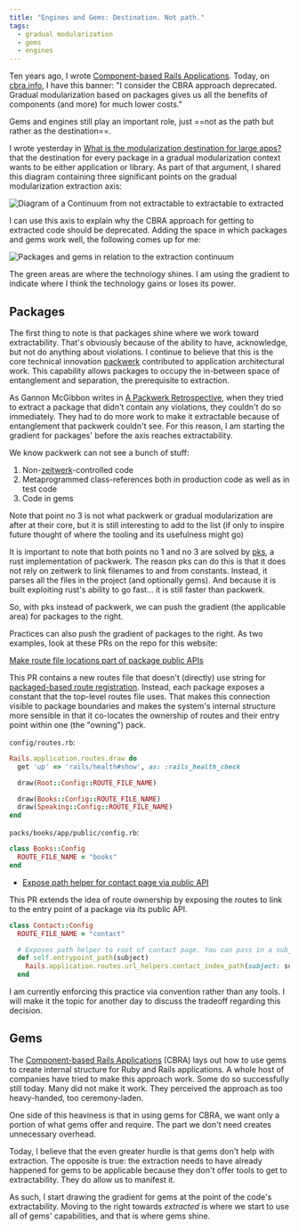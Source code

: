```yaml
---
title: "Engines and Gems: Destination. Not path."
tags:
  - gradual modularization
  - gems
  - engines
---
```


Ten years ago, I wrote [Component-based Rails Applications](/books/cbra/). Today, on [cbra.info](https://cbra.info/), I have this banner: "I consider the CBRA approach deprecated. Gradual modularization based on packages gives us all the benefits of components (and more) for much lower costs." 

Gems and engines still play an important role, just ==not as the path but rather as the destination==.

<!--more-->

I wrote yesterday in [What is the modularization destination for large apps?](/posts/2024-03-05-modularity-destination) that the destination for every package in a gradual modularization context wants to be either application or library. As part of that argument, I shared this diagram containing three significant points on the gradual modularization extraction axis:

![Diagram of a Continuum from *not extractable* to *extractable* to *extracted*](/images/posts/2024-03-05-continuum.png "Continuum from *not extractable* to *extractable* to *extracted*")

I can use this axis to explain why the CBRA approach for getting to extracted code should be deprecated. Adding the space in which packages and gems work well, the following comes up for me:

![Packages and gems in relation to the extraction continuum](/images/posts/2024-03-06-continuum-gems-packages.png "Packages and gems in relation to the extraction continuum")

The green areas are where the technology shines. I am using the gradient to indicate where I think the technology gains or loses its power.

## Packages

The first thing to note is that packages shine where we work toward extractability. That's obviously because of the ability to have, acknowledge, but not do anything about violations. I continue to believe that this is the core technical innovation [packwerk](https://github.com/shopify/packwerk) contributed to application architectural work. This capability allows packages to occupy the in-between space of entanglement and separation, the prerequisite to extraction.

As Gannon McGibbon writes in [A Packwerk Retrospective](https://shopify.engineering/a-packwerk-retrospective), when they tried to extract a package that didn't contain any violations, they couldn't do so immediately. They had to do more work to make it extractable because of entanglement that packwerk couldn't see. For this reason, I am starting the gradient for packages' before the axis reaches extractability. 

We know packwerk can not see a bunch of stuff:

1. Non-[zeitwerk](https://github.com/fxn/zeitwerk)-controlled code
2. Metaprogrammed class-references both in production code as well as in test code
3. Code in gems

Note that point no 3 is not what packwerk or gradual modularization are after at their core, but it is still interesting to add to the list (if only to inspire future thought of where the tooling and its usefulness might go)

It is important to note that both points no 1 and no 3 are solved by [pks](https://github.com/alexevanczuk/packs), a rust implementation of packwerk. The reason pks can do this is that it does not rely on zeitwerk to link filenames to and from constants. Instead, it parses all the files in the project (and optionally gems). And because it is built exploiting rust's ability to go fast... it is still faster than packwerk.

So, with pks instead of packwerk, we can push the gradient (the applicable area) for packages to the right.

Practices can also push the gradient of packages to the right. As two examples, look at these PRs on the repo for this website:

[Make route file locations part of package public APIs](https://github.com/shageman/stephanhagemann.com/commit/5949ebf89a14473071d4b35f3342ac23b9240c63#diff-959bc9abc46a55332bb64d5155a79323afa75a50ec1a2137ddd22d926f62c6c5)


This PR contains a new routes file that doesn't (directly) use string for [packaged-based route registration](https://github.com/rubyatscale/packs-rails?tab=readme-ov-file#splitting-routes). Instead, each package exposes a constant that the top-level routes file uses. That makes this connection visible to package boundaries and makes the system's internal structure more sensible in that it co-locates the ownership of routes and their entry point within one (the "owning") pack.

`config/routes.rb`:

```ruby 
Rails.application.routes.draw do
  get 'up' => 'rails/health#show', as: :rails_health_check

  draw(Root::Config::ROUTE_FILE_NAME)

  draw(Books::Config::ROUTE_FILE_NAME)
  draw(Speaking::Config::ROUTE_FILE_NAME)
end
```

`packs/books/app/public/config.rb`:

```ruby
class Books::Config
  ROUTE_FILE_NAME = "books"
end
```

* [Expose path helper for contact page via public API](https://github.com/shageman/stephanhagemann.com/commit/52776f33f731db9a15fba0b943fad7809f1e3a0a#diff-ef4a254a7af06605559474d0cf667c202d9fca178103a7e5299d17ce345aaf6f)

This PR extends the idea of route ownership by exposing the routes to link to the entry point of a package via its public API. 

```ruby
class Contact::Config
  ROUTE_FILE_NAME = "contact"

  # Exposes path helper to root of contact page. You can pass in a subject as a param
  def self.entrypoint_path(subject)
    Rails.application.routes.url_helpers.contact_index_path(subject: subject)
  end
```

I am currently enforcing this practice via convention rather than any tools. I will make it the topic for another day to discuss the tradeoff regarding this decision.

## Gems

The [Component-based Rails Applications](/books/cbra/) (CBRA) lays out how to use gems to create internal structure for Ruby and Rails applications. A whole host of companies have tried to make this approach work. Some do so successfully still today. Many did not make it work. They perceived the approach as too heavy-handed, too ceremony-laden.

One side of this heaviness is that in using gems for CBRA, we want only a portion of what gems offer and require. The part we don't need creates unnecessary overhead.

Today, I believe that the even greater hurdle is that gems don't help with extraction. The opposite is true: the extraction needs to have already happened for gems to be applicable because they don't offer tools to get to extractability. They do allow us to manifest it.

As such, I start drawing the gradient for gems at the point of the code's extractability. Moving to the right towards *extracted* is where we start to use all of gems' capabilities, and that is where gems shine.

